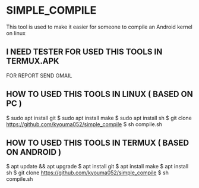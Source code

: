 # SIMPLE_COMPILE #
This tool is used to make it easier for someone to compile an Android kernel on linux 

## I NEED TESTER FOR USED THIS TOOLS IN TERMUX.APK 
FOR REPORT SEND GMAIL 

## HOW TO USED THIS TOOLS IN LINUX ( BASED ON PC )
$ sudo apt install git
$ sudo apt install make
$ sudo apt install sh
$ git clone https://github.com/kyouma052/simple_compile
$ sh compile.sh

## HOW TO USED THIS TOOLS IN TERMUX ( BASED ON ANDROID )
$ apt update && apt upgrade
$ apt install git
$ apt install make
$ apt install sh
$ git clone https://github.com/kyouma052/simple_compile
$ sh compile.sh
